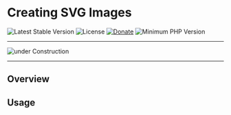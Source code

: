 # Creating SVG Images

 ![Latest Stable Version](https://img.shields.io/badge/release-v1.0.0-brightgreen.svg)
 ![License](https://img.shields.io/packagist/l/gomoob/php-pushwoosh.svg) 
 [![Donate](https://img.shields.io/static/v1?label=donate&message=PayPal&color=orange)](https://www.paypal.me/SKientzler/5.00EUR)
 ![Minimum PHP Version](https://img.shields.io/badge/php-%3E%3D%208.1-8892BF.svg)

----------

![under Construction](https://img.freepik.com/fotos-kostenlos/warnzone_1156-394.jpg)
 
----------
## Overview


## Usage
